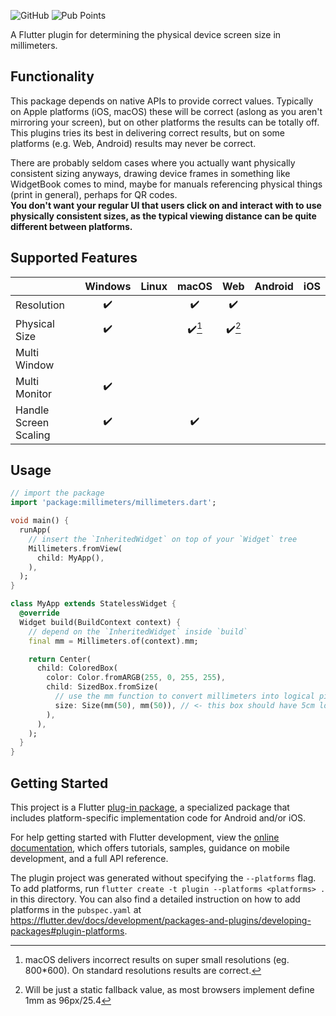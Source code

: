![GitHub](https://img.shields.io/github/license/benthillerkus/millimeters)
![Pub Points](https://img.shields.io/pub/points/millimeters)


A Flutter plugin for determining the physical device screen size in millimeters.

## Functionality

This package depends on native APIs to provide correct values. Typically on Apple platforms (iOS, macOS) these will be correct (aslong as you aren't mirroring your screen), but on other platforms the results can be totally off. This plugins tries its best in delivering correct results, but on some platforms (e.g. Web, Android) results may never be correct.

There are probably seldom cases where you actually want physically consistent sizing anyways, drawing device frames in something like WidgetBook comes to mind, maybe for manuals referencing physical things (print in general), perhaps for QR codes.<br>
**You don't want your regular UI that users click on and interact with to use physically consistent sizes, as the typical viewing distance can be quite different between platforms.**

## Supported Features

|                       | Windows | Linux | macOS | Web | Android | iOS |
|-----------------------|:-------:|:-----:|:-----:|:---:|:-------:|:---:|
| Resolution            | ✔️ || ✔️ | ✔️ |||
| Physical Size         | ✔️ || ✔️[^2] | ✔️[^1] |||
| Multi Window          |||||||
| Multi Monitor         | ✔️ ||||||
| Handle Screen Scaling | ✔️ || ✔️ ||||

[^1]: Will be just a static fallback value, as most browsers implement define 1mm as 96px/25.4
[^2]: macOS delivers incorrect results on super small resolutions (eg. 800*600). On standard resolutions results are correct.

## Usage

```dart
// import the package
import 'package:millimeters/millimeters.dart';

void main() {
  runApp(
    // insert the `InheritedWidget` on top of your `Widget` tree
    Millimeters.fromView(
      child: MyApp(),
    ),
  );
}

class MyApp extends StatelessWidget {
  @override
  Widget build(BuildContext context) {
    // depend on the `InheritedWidget` inside `build`
    final mm = Millimeters.of(context).mm;

    return Center(
      child: ColoredBox(
        color: Color.fromARGB(255, 0, 255, 255),
        child: SizedBox.fromSize(
          // use the mm function to convert millimeters into logical pixels
          size: Size(mm(50), mm(50)), // <- this box should have 5cm long edges.
        ),
      ),
    );
  }
}
```

## Getting Started

This project is a Flutter
[plug-in package](https://flutter.dev/developing-packages/),
a specialized package that includes platform-specific implementation code for
Android and/or iOS.

For help getting started with Flutter development, view the
[online documentation](https://flutter.dev/docs), which offers tutorials,
samples, guidance on mobile development, and a full API reference.

The plugin project was generated without specifying the `--platforms` flag.
To add platforms, run `flutter create -t plugin --platforms <platforms> .` in this directory.
You can also find a detailed instruction on how to add platforms in the `pubspec.yaml` at https://flutter.dev/docs/development/packages-and-plugins/developing-packages#plugin-platforms.
